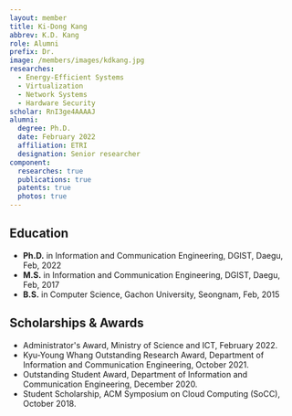 ```yaml
---
layout: member
title: Ki-Dong Kang
abbrev: K.D. Kang
role: Alumni
prefix: Dr.
image: /members/images/kdkang.jpg
researches:
  - Energy-Efficient Systems
  - Virtualization
  - Network Systems
  - Hardware Security
scholar: RnI3ge4AAAAJ
alumni:
  degree: Ph.D.
  date: February 2022
  affiliation: ETRI
  designation: Senior researcher
component:
  researches: true
  publications: true
  patents: true
  photos: true
---
```


## Education
* **Ph.D.** in Information and Communication Engineering, DGIST, Daegu, Feb, 2022
* **M.S.** in Information and Communication Engineering, DGIST, Daegu, Feb, 2017
* **B.S.** in Computer Science, Gachon University, Seongnam, Feb, 2015

<div class="bigspacer"></div>

## Scholarships & Awards
* Administrator's Award, Ministry of Science and ICT, February 2022.
* Kyu-Young Whang Outstanding Research Award, Department of Information and Communication Engineering, October 2021.
* Outstanding Student Award, Department of Information and Communication Engineering, December 2020.
* Student Scholarship, ACM Symposium on Cloud Computing (SoCC), October 2018.